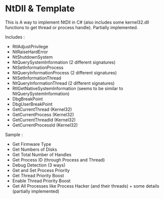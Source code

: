 # NtDll & Template

This is A way to implement NtDll in C# (also includes some kernel32.dll functions to get thread or process handle). Partially implemented.

Includes : 

* RtlAdjustPrivilege
* NtRaiseHardError
* NtShutdownSystem
* NtQuerySystemInformation (2 different signatures)
* NtSetInformationProcess
* NtQueryInformationProcess (2 different signatures)
* NtSetInformationThread
* NtQueryInformationThread (2 different signatures)
* RtlGetNativeSystemInformation (seems to be similar to NtQuerySystemInformation)
* DbgBreakPoint
* DbgUserBreakPoint
* GetCurrentThread (Kernel32)
* GetCurrentProcess (Kernel32)
* GetCurrentThreadId (Kernel32)
* GetCurrentProcessId (Kernel32)

Sample : 

* Get Firmware Type
* Get Numbers of Disks
* Get Total Number of Handles 
* Get Process ID (through Process and Thread)
* Debug Detection (3 ways)
* Get and Set Process Priority
* Get Thread Priority Boost
* Enable Thread Priority Boost
* Get All Processes like Process Hacker (and their threads) + some details (partially implemented)
